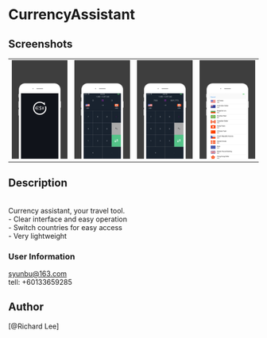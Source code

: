 # CurrencyAssistant


## Screenshots

<table align="center" border="0">

<tr>
<td> <img src="https://raw.githubusercontent.com/FennellTina/CurrencyAssistant/master/IMG/0.JPG"> </td>
<td> <img src="https://raw.githubusercontent.com/FennellTina/CurrencyAssistant/master/IMG/1.JPG"> </td>
<td> <img src="https://raw.githubusercontent.com/FennellTina/CurrencyAssistant/master/IMG/2.JPG"> </td>
<td> <img src="https://raw.githubusercontent.com/FennellTina/CurrencyAssistant/master/IMG/3.JPG"> </td>
</tr>

<tr>

</tr>


</table>

## Description
<br>
Currency assistant, your travel tool.
<br>
- Clear interface and easy operation
<br>
- Switch countries for easy access
<br>
- Very lightweight
<br>



### User Information
syunbu@163.com
<br>
tell: +60133659285



## Author

[@Richard Lee]


